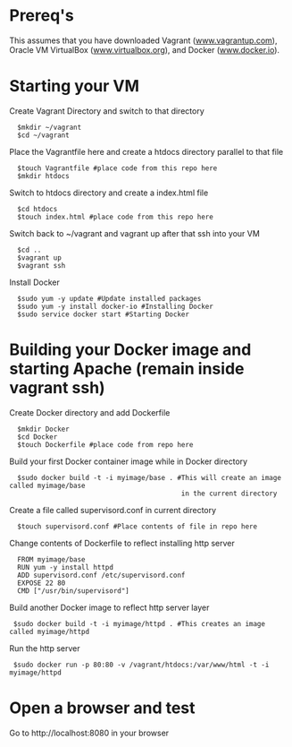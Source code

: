 # Prereq's 

This assumes that you have downloaded Vagrant (www.vagrantup.com), Oracle VM VirtualBox 
(www.virtualbox.org), and Docker (www.docker.io). 

# Starting your VM

  Create Vagrant Directory and switch to that directory  
```
  $mkdir ~/vagrant
  $cd ~/vagrant 
```

  Place the Vagrantfile here and create a htdocs directory parallel to that file
```
  $touch Vagrantfile #place code from this repo here
  $mkdir htdocs
```

  Switch to htdocs directory and create a index.html file
```
  $cd htdocs
  $touch index.html #place code from this repo here
```

  Switch back to ~/vagrant and vagrant up after that ssh into your VM
```
  $cd ..
  $vagrant up
  $vagrant ssh
```

  Install Docker
```
  $sudo yum -y update #Update installed packages
  $sudo yum -y install docker-io #Installing Docker
  $sudo service docker start #Starting Docker
```

# Building your Docker image and starting Apache (remain inside vagrant ssh) 

  Create Docker directory and add Dockerfile 
```
  $mkdir Docker
  $cd Docker
  $touch Dockerfile #place code from repo here
```

  Build your first Docker container image while in Docker directory
```
  $sudo docker build -t -i myimage/base . #This will create an image called myimage/base 
                                           in the current directory
```

  Create a file called supervisord.conf in current directory  
```
  $touch supervisord.conf #Place contents of file in repo here
```

 Change contents of Dockerfile to reflect installing http server
```
  FROM myimage/base
  RUN yum -y install httpd
  ADD supervisord.conf /etc/supervisord.conf
  EXPOSE 22 80 
  CMD ["/usr/bin/supervisord"]
```

 Build another Docker image to reflect http server layer
```
 $sudo docker build -t -i myimage/httpd . #This creates an image called myimage/httpd
```

 Run the http server 
```
 $sudo docker run -p 80:80 -v /vagrant/htdocs:/var/www/html -t -i myimage/httpd
```

# Open a browser and test 

 Go to http://localhost:8080 in your browser

 
